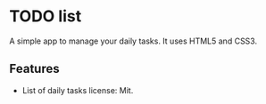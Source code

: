 # TODO list
A simple app to manage your daily tasks.
It uses HTML5 and CSS3.
## Features
* List of daily tasks
license: Mit.